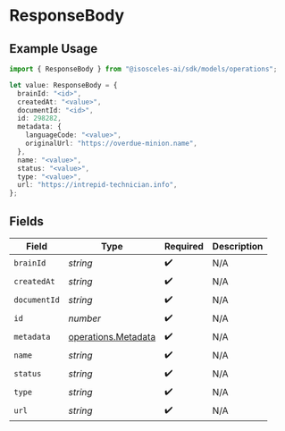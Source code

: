 # ResponseBody

## Example Usage

```typescript
import { ResponseBody } from "@isosceles-ai/sdk/models/operations";

let value: ResponseBody = {
  brainId: "<id>",
  createdAt: "<value>",
  documentId: "<id>",
  id: 298282,
  metadata: {
    languageCode: "<value>",
    originalUrl: "https://overdue-minion.name",
  },
  name: "<value>",
  status: "<value>",
  type: "<value>",
  url: "https://intrepid-technician.info",
};
```

## Fields

| Field                                                      | Type                                                       | Required                                                   | Description                                                |
| ---------------------------------------------------------- | ---------------------------------------------------------- | ---------------------------------------------------------- | ---------------------------------------------------------- |
| `brainId`                                                  | *string*                                                   | :heavy_check_mark:                                         | N/A                                                        |
| `createdAt`                                                | *string*                                                   | :heavy_check_mark:                                         | N/A                                                        |
| `documentId`                                               | *string*                                                   | :heavy_check_mark:                                         | N/A                                                        |
| `id`                                                       | *number*                                                   | :heavy_check_mark:                                         | N/A                                                        |
| `metadata`                                                 | [operations.Metadata](../../models/operations/metadata.md) | :heavy_check_mark:                                         | N/A                                                        |
| `name`                                                     | *string*                                                   | :heavy_check_mark:                                         | N/A                                                        |
| `status`                                                   | *string*                                                   | :heavy_check_mark:                                         | N/A                                                        |
| `type`                                                     | *string*                                                   | :heavy_check_mark:                                         | N/A                                                        |
| `url`                                                      | *string*                                                   | :heavy_check_mark:                                         | N/A                                                        |